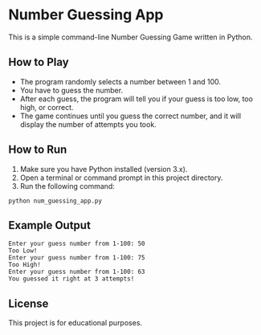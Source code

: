 # Number Guessing App

This is a simple command-line Number Guessing Game written in Python.

## How to Play
- The program randomly selects a number between 1 and 100.
- You have to guess the number.
- After each guess, the program will tell you if your guess is too low, too high, or correct.
- The game continues until you guess the correct number, and it will display the number of attempts you took.

## How to Run
1. Make sure you have Python installed (version 3.x).
2. Open a terminal or command prompt in this project directory.
3. Run the following command:

```
python num_guessing_app.py
```

## Example Output
```
Enter your guess number from 1-100: 50
Too Low!
Enter your guess number from 1-100: 75
Too High!
Enter your guess number from 1-100: 63
You guessed it right at 3 attempts!
```

## License
This project is for educational purposes.
